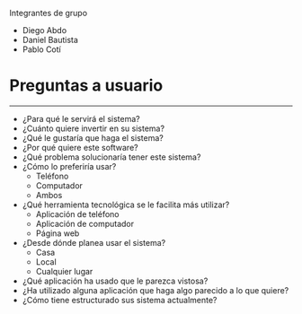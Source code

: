 Integrantes de grupo
- Diego Abdo
- Daniel Bautista
- Pablo Cotí
# Preguntas a usuario
---
- ¿Para qué le servirá el sistema?
- ¿Cuánto quiere invertir en su sistema?
- ¿Qué le gustaría que haga el sistema?
- ¿Por qué quiere este software?
- ¿Qué problema solucionaría tener este sistema?
- ¿Cómo lo preferiría usar?
	- Teléfono
	- Computador
	- Ambos
- ¿Qué herramienta tecnológica se le facilita más utilizar?
	- Aplicación de teléfono
	- Aplicación de computador
	- Página web
- ¿Desde dónde planea usar el sistema?
	- Casa
	- Local
	- Cualquier lugar
- ¿Qué aplicación ha usado que le parezca vistosa?
- ¿Ha utilizado alguna aplicación que haga algo parecido a lo que quiere?
- ¿Cómo tiene estructurado sus sistema actualmente?